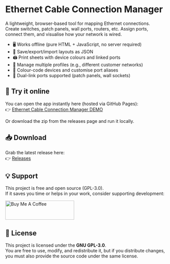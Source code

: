 # Ethernet Cable Connection Manager

A lightweight, browser-based tool for mapping Ethernet connections.  
Create switches, patch panels, wall ports, routers, etc. Assign ports, connect them, and visualise how your network is wired.  

- 🖥️ Works offline (pure HTML + JavaScript, no server required)  
- 📂 Save/export/import layouts as JSON  
- 🖨️ Print sheets with device colours and linked ports  
- 👥 Manage multiple profiles (e.g., different customer networks)  
- 🎨 Colour-code devices and customise port aliases  
- 🔌 Dual-link ports supported (patch panels, wall sockets)  

## 🚀 Try it online
You can open the app instantly here (hosted via GitHub Pages):  
👉 [Ethernet Cable Connection Manager DEMO](https://bijomaru78.github.io/eccm/ECCM.html)

Or download the zip from the releases page and run it locally.

## 📥 Download
Grab the latest release here:  
👉 [Releases](https://github.com/bijomaru78/eccm/releases)

## 💡 Support
This project is free and open source (GPL-3.0).  
If it saves you time or helps in your work, consider supporting development:  

<a href="https://www.buymeacoffee.com/bijomaru78" target="_blank"><img src="https://cdn.buymeacoffee.com/buttons/v2/default-yellow.png" alt="Buy Me A Coffee" style="height: 60px !important;width: 217px !important;" ></a>

## 📜 License
This project is licensed under the **GNU GPL-3.0**.  
You are free to use, modify, and redistribute it, but if you distribute changes, you must also provide the source code under the same license.
